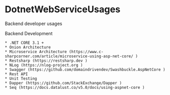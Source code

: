 # DotnetWebServiceUsages
Backend developer usages


Backend Development

    * .NET CORE 3.1 +
    * Onion Architecture
    * Microservice Architecture (https://www.c-sharpcorner.com/article/microservice-using-asp-net-core/ )
    * Restsharp (https://restsharp.dev )
    * NLog (https://nlog-project.org )
    * Swagger (https://github.com/domaindrivendev/Swashbuckle.AspNetCore )
    * Rest API
    * Unit Testing
    * Dapper (https://github.com/StackExchange/Dapper )
    * Seq (https://docs.datalust.co/v5.0/docs/using-aspnet-core )
